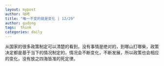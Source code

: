 ```yaml
---
layout: mypost
author: 咕咚
title: "唯一不变的就是变化 | 12/29"
author: gudong
tags:  think
categories: daily
---
```


从国家的很多政策制定可以清楚的看到，没有事情是绝对的，到哪山打哪柴，政策决定都是基于当下的情况制定的，情况会不断变化，不断发展，所以政策也会相应的变化，没有放之四海皆准的死定律。

